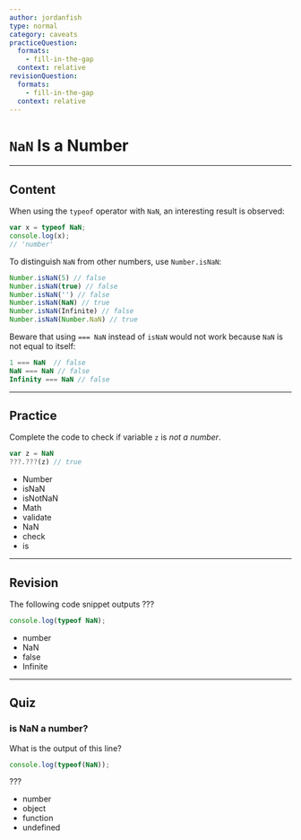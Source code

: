 ```yaml
---
author: jordanfish
type: normal
category: caveats
practiceQuestion:
  formats:
    - fill-in-the-gap
  context: relative
revisionQuestion:
  formats:
    - fill-in-the-gap
  context: relative
---
```


# `NaN` Is a Number


---

## Content

When using the `typeof` operator with `NaN`, an interesting result is observed:

```javascript
var x = typeof NaN;
console.log(x);
// 'number'
```

To distinguish `NaN` from other numbers, use `Number.isNaN`:

```javascript
Number.isNaN(5) // false
Number.isNaN(true) // false
Number.isNaN('') // false
Number.isNaN(NaN) // true
Number.isNaN(Infinite) // false
Number.isNaN(Number.NaN) // true
```

Beware that using `=== NaN` instead of `isNaN` would not work because `NaN` is not equal to itself:

```javascript
1 === NaN  // false
NaN === NaN // false
Infinity === NaN // false
```


---

## Practice

Complete the code to check if variable `z` is *not a number*.

```javascript
var z = NaN
???.???(z) // true
```

- Number
- isNaN
- isNotNaN
- Math
- validate
- NaN
- check
- is


---

## Revision

The following code snippet outputs ???

```javascript
console.log(typeof NaN);
```

- number
- NaN
- false
- Infinite


---

## Quiz

### is NaN a number?


What is the output of this line?

```javascript
console.log(typeof(NaN));
```

???

- number
- object
- function
- undefined
 
